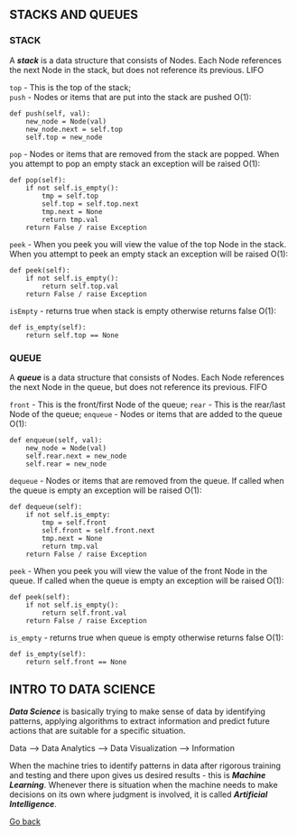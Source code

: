 ## STACKS AND QUEUES

### STACK

A _**stack**_ is a data structure that consists of Nodes. Each Node references the next Node in the stack, but does not reference its previous. LIFO

`top` - This is the top of the stack;  
`push` - Nodes or items that are put into the stack are pushed O(1):

    def push(self, val):
        new_node = Node(val)
        new_node.next = self.top
        self.top = new_node

`pop` - Nodes or items that are removed from the stack are popped. When you attempt to pop an empty stack an exception will be raised O(1):

    def pop(self):
        if not self.is_empty():
            tmp = self.top
            self.top = self.top.next
            tmp.next = None
            return tmp.val
        return False / raise Exception

`peek` - When you peek you will view the value of the top Node in the stack. When you attempt to peek an empty stack an exception will be raised O(1):

    def peek(self):
        if not self.is_empty():
            return self.top.val
        return False / raise Exception

`isEmpty` - returns true when stack is empty otherwise returns false O(1):

    def is_empty(self):
        return self.top == None

### QUEUE

A _**queue**_ is a data structure that consists of Nodes. Each Node references the next Node in the queue, but does not reference its previous. FIFO

`front` - This is the front/first Node of the queue;
`rear` - This is the rear/last Node of the queue;
`enqueue` - Nodes or items that are added to the queue O(1):

    def enqueue(self, val):
        new_node = Node(val)
        self.rear.next = new_node
        self.rear = new_node

`dequeue` - Nodes or items that are removed from the queue. If called when the queue is empty an exception will be raised O(1):

    def dequeue(self):
        if not self.is_empty:
            tmp = self.front
            self.front = self.front.next
            tmp.next = None
            return tmp.val
        return False / raise Exception

`peek` - When you peek you will view the value of the front Node in the queue. If called when the queue is empty an exception will be raised O(1):

    def peek(self):
        if not self.is_empty():
            return self.front.val
        return False / raise Exception

`is_empty` - returns true when queue is empty otherwise returns false O(1):

    def is_empty(self):
        return self.front == None

## INTRO TO DATA SCIENCE

_**Data Science**_ is basically trying to make sense of data by identifying patterns, applying algorithms to extract information and predict future actions that are suitable for a specific situation.

Data --> Data Analytics --> Data Visualization --> Information

When the machine tries to identify patterns in data after rigorous training and testing and there upon gives us desired results - this is _**Machine Learning**_. Whenever there is situation when the machine needs to make decisions on its own where judgment is involved, it is called _**Artificial Intelligence**_.

[Go back](./README.md)
